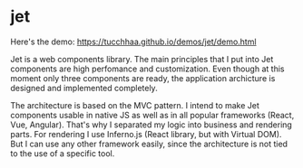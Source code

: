 # jet

Here's the demo: https://tucchhaa.github.io/demos/jet/demo.html

Jet is a web components library. The main principles that I put into Jet components are high perfomance and customization. Even though at this moment only three components are ready, the application archicture is designed and implemented completely.

The architecture is based on the MVC pattern. I intend to make Jet components usable in native JS as well as in all popular frameworks (React, Vue, Angular). That's why I separated my logic into business and rendering parts. For rendering I use Inferno.js (React library, but with Virtual DOM). But I can use any other framework easily, since the architecture is not tied to the use of a specific tool.
